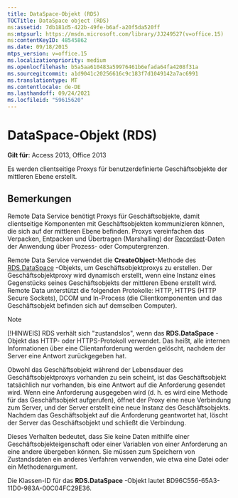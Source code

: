 ```yaml
---
title: DataSpace-Objekt (RDS)
TOCTitle: DataSpace object (RDS)
ms:assetid: 7db181d5-422b-49fe-b6af-a20f5da520ff
ms:mtpsurl: https://msdn.microsoft.com/library/JJ249527(v=office.15)
ms:contentKeyID: 48545862
ms.date: 09/18/2015
mtps_version: v=office.15
ms.localizationpriority: medium
ms.openlocfilehash: b5a5aa610483a59976461b6efada64fa4208f31a
ms.sourcegitcommit: a1d9041c20256616c9c183f7d1049142a7ac6991
ms.translationtype: MT
ms.contentlocale: de-DE
ms.lasthandoff: 09/24/2021
ms.locfileid: "59615620"
---
```

# <a name="dataspace-object-rds"></a>DataSpace-Objekt (RDS)

**Gilt für**: Access 2013, Office 2013

Es werden clientseitige Proxys für benutzerdefinierte Geschäftsobjekte der mittleren Ebene erstellt.

## <a name="remarks"></a>Bemerkungen

Remote Data Service benötigt Proxys für Geschäftsobjekte, damit clientseitige Komponenten mit Geschäftsobjekten kommunizieren können, die sich auf der mittleren Ebene befinden. Proxys vereinfachen das Verpacken, Entpacken und Übertragen (Marshalling) der [Recordset](recordset-object-ado.md)-Daten der Anwendung über Prozess- oder Computergrenzen.

Remote Data Service verwendet die **CreateObject**-Methode des [RDS.DataSpace](createobject-method-rds.md) -Objekts, um Geschäftsobjektproxys zu erstellen. Der Geschäftsobjektproxy wird dynamisch erstellt, wenn eine Instanz eines Gegenstücks seines Geschäftsobjekts der mittleren Ebene erstellt wird. Remote Data unterstützt die folgenden Protokolle: HTTP, HTTPS (HTTP Secure Sockets), DCOM und In-Process (die Clientkomponenten und das Geschäftsobjekt befinden sich auf demselben Computer).

> [!NOTE]
> [!HINWEIS] RDS verhält sich "zustandslos", wenn das **RDS.DataSpace** -Objekt das HTTP- oder HTTPS-Protokoll verwendet. Das heißt, alle internen Informationen über eine Clientanforderung werden gelöscht, nachdem der Server eine Antwort zurückgegeben hat.

Obwohl das Geschäftsobjekt während der Lebensdauer des Geschäftsobjektproxys vorhanden zu sein scheint, ist das Geschäftsobjekt tatsächlich nur vorhanden, bis eine Antwort auf die Anforderung gesendet wird. Wenn eine Anforderung ausgegeben wird (d. h. es wird eine Methode für das Geschäftsobjekt aufgerufen), öffnet der Proxy eine neue Verbindung zum Server, und der Server erstellt eine neue Instanz des Geschäftsobjekts. Nachdem das Geschäftsobjekt auf die Anforderung geantwortet hat, löscht der Server das Geschäftsobjekt und schließt die Verbindung.

Dieses Verhalten bedeutet, dass Sie keine Daten mithilfe einer Geschäftsobjekteigenschaft oder einer Variablen von einer Anforderung an eine andere übergeben können. Sie müssen zum Speichern von Zustandsdaten ein anderes Verfahren verwenden, wie etwa eine Datei oder ein Methodenargument.

Die Klassen-ID für das **RDS.DataSpace** -Objekt lautet BD96C556-65A3-11D0-983A-00C04FC29E36.

